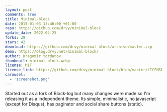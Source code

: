 ```yaml
---
layout: post
comments: true
title: Minimal-block
date: 2015-01-03 13:46:00 +01:00
repo: https://github.com/drvy/minimal-block
update_date: 2022-04-25
forks: 29
stars: 42
download: https://github.com/drvy/minimal-block/archive/master.zip
demo: https://blog.drvy.net/minimal-block/
author: Dragomir Yordanov
thumbnail: minimal-block.webp
license: MIT
license_link: https://github.com/drvy/minimal-block/blob/master/LICENSE.md
carousel:
  - 'screenshot.png'
---
```


Started out as a fork of Block-log but many changes were made so I'm releasing it as a independent theme. Its simple, minimalistic, no javascript (except for Disqus), has paginator and social share buttons (static).
